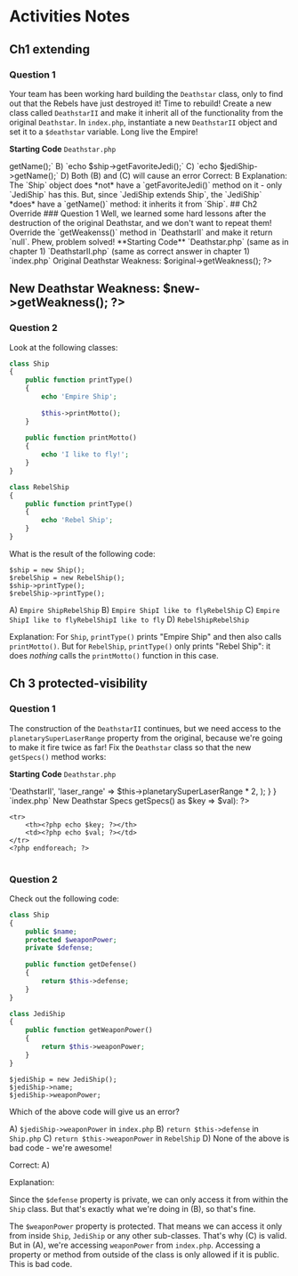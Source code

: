 # Activities Notes

## Ch1 extending

### Question 1

Your team has been working hard building the `Deathstar` class, only
to find out that the Rebels have just destroyed it! Time to rebuild!
Create a new class called `DeathstarII` and make it inherit all of
the functionality from the original `Deathstar`. In `index.php`, instantiate
a new `DeathstarII` object and set it to a `$deathstar` variable.
Long live the Empire!

**Starting Code**
`Deathstar.php`
<?php

class Deathstar
{
    public function blastPlanet($planetName)
    {
        echo 'BOOM '.$planetName;
    }
    
    public function getWeakness()
    {
        return 'Thermal Exhaust Port';
    }
}

`DeathstarII.php`
(empty)

`index.php`
<?php
require 'Deathstar.php';
require 'DeathstarII.php';

// set your $deathstar variable here

### Question 2

Look at these two classes:

```php
class Ship
{
    public function getName()
    {
        return 'Ship name';
    }
}
```

```php
class JediShip extends Ship
{
    public function getFavoriteJedi()
    {
        return 'Yoda';
    }
}
```

Suppose we instantiate both objects:

```php
$ship = new Ship();
$jediShip = new JediShip();
```

Which of the following lines will cause an error?

A) `echo $ship->getName();`
B) `echo $ship->getFavoriteJedi();`
C) `echo $jediShip->getName();`
D) Both (B) and (C) will cause an error

Correct: B

Explanation:

The `Ship` object does *not* have a `getFavoriteJedi()` method
on it - only `JediShip` has this. But, since `JediShip extends Ship`,
the `JediShip` *does* have a `getName()` method: it inherits it from
`Ship`.

## Ch2 Override

### Question 1

Well, we learned some hard lessons after the destruction of the original Deathstar,
and we don't want to repeat them! Override the `getWeakenss()` method in `DeathstarII`
and make it return `null`. Phew, problem solved!

**Starting Code**
`Deathstar.php`
(same as in chapter 1)

`DeathstarII.php`
(same as correct answer in chapter 1)

`index.php`
<?php
require 'Deathstar.php';
require 'DeathstarII.php';

$original = new Deathstar();
$new = new DeathstarII();

<h2>Original Deathstar Weakness: $original->getWeakness(); ?></h2>
<h2>New Deathstar Weakness: $new->getWeakness(); ?></h2>

### Question 2

Look at the following classes:

```php
class Ship
{
    public function printType()
    {
        echo 'Empire Ship';
        
        $this->printMotto();
    }
    
    public function printMotto()
    {
        echo 'I like to fly!';
    }
}
```

```php
class RebelShip
{
    public function printType()
    {
        echo 'Rebel Ship';
    }
}
```

What is the result of the following code:

```
$ship = new Ship();
$rebelShip = new RebelShip();
$ship->printType();
$rebelShip->printType();
```

A) `Empire ShipRebelShip`
B) `Empire ShipI like to flyRebelShip`
C) `Empire ShipI like to flyRebelShipI like to fly`
D) `RebelShipRebelShip`

Explanation:
For `Ship`, `printType()` prints "Empire Ship" and then also
calls `printMotto()`. But for `RebelShip`, `printType()` only
prints "Rebel Ship": it does *nothing* calls the `printMotto()`
function in this case.

## Ch 3 protected-visibility

### Question 1

The construction of the `DeathstarII` continues, but we need access
to the `planetarySuperLaserRange` property from the original, because
we're going to make it fire twice as far! Fix the `Deathstar` class
so that the new `getSpecs()` method works:

**Starting Code**
`Deathstar.php`
<?php

class Deathstar
{
    private $planetarySuperLaserRange = 2000000;
}

`DeathstarII.php`
<?php

class DeathstarII extends Deathstar
{
    public function getSpecs()
    {
        return array(
            'name' => 'DeathstarII',
            'laser_range' => $this->planetarySuperLaserRange * 2,
        );
    }
}

`index.php`
<?php
require 'Deathstar.php';
require 'DeathstarII.php';

$deathstar = new DeathstarII();

<h2>New Deathstar Specs</h2>
<table>
    <?php foreach ($deathstar->getSpecs() as $key => $val): ?>
    <tr>
        <th><?php echo $key; ?></th>
        <td><?php echo $val; ?></td>
    </tr>
    <?php endforeach; ?>
</table>

### Question 2

Check out the following code:

```php
class Ship
{
    public $name;
    protected $weaponPower;
    private $defense;
    
    public function getDefense()
    {
        return $this->defense;
    }
}
```

```php
class JediShip
{
    public function getWeaponPower()
    {
        return $this->weaponPower;
    }
}
```

```
$jediShip = new JediShip();
$jediShip->name;
$jediShip->weaponPower;
```

Which of the above code will give us an error?

A) `$jediShip->weaponPower` in `index.php`
B) `return $this->defense` in `Ship.php`
C) `return $this->weaponPower` in `RebelShip`
D) None of the above is bad code - we're awesome!

Correct: A)

Explanation:

Since the `$defense` property is private, we can only access it from
within the `Ship` class. But that's exactly what we're doing in (B),
so that's fine.

The `$weaponPower` property is protected. That means we can access it
only from inside `Ship`, `JediShip` or any other sub-classes. That's why
(C) is valid. But in (A), we're accessing `weaponPower` from `index.php`.
Accessing a property or method from outside of the class is only allowed
if it is public. This is bad code.

